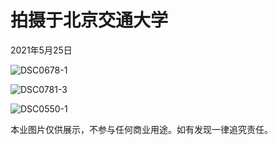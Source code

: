 # 拍摄于北京交通大学

2021年5月25日

![DSC0678-1](2021525.assets/DSC0678-1.jpg)

![DSC0781-3](2021525.assets/DSC0781-3.jpg)

![DSC0550-1](2021525.assets/DSC0550-1.jpg)

本业图片仅供展示，不参与任何商业用途。如有发现一律追究责任。